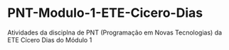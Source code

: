 # PNT-Modulo-1-ETE-Cicero-Dias
Atividades da disciplna de PNT (Programação em Novas Tecnologias) da ETE Cícero Dias do Módulo 1
